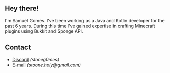 ## Hey there!
I'm Samuel Gomes. I've been working as a Java and Kotlin developer for the past 6 years. During this time I've gained expertise in crafting Minecraft plugins using Bukkit and Sponge API.

## Contact

- [Discord](https://discord.com/users/488885110251192330) *(stoneg0mes)*
- [E-mail](mailto:stoone.holy@gmail.com) *(stoone.holy@gmail.com)*
